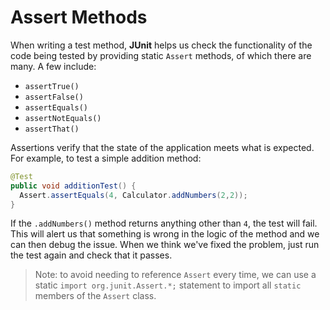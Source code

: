 # Assert Methods
When writing a test method, **JUnit** helps us check the functionality of the code being tested by providing static `Assert` methods, of which there are many. A few include:
- `assertTrue()`
- `assertFalse()`
- `assertEquals()`
- `assertNotEquals()`
- `assertThat()`

Assertions verify that the state of the application meets what is expected. For example, to test a simple addition method:

```java
@Test
public void additionTest() {
  Assert.assertEquals(4, Calculator.addNumbers(2,2));
}
```

If the `.addNumbers()` method returns anything other than `4`, the test will fail. This will alert us that something is wrong in the logic of the method and we can then debug the issue. When we think we've fixed the problem, just run the test again and check that it passes.

>Note: to avoid needing to reference `Assert` every time, we can use a static `import org.junit.Assert.*;` statement to import all `static` members of the `Assert` class.